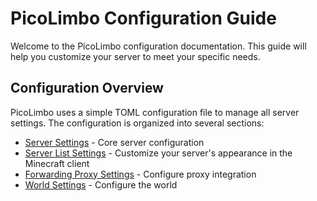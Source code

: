 # PicoLimbo Configuration Guide

Welcome to the PicoLimbo configuration documentation. This guide will help you customize your server to meet your specific needs.

## Configuration Overview

PicoLimbo uses a simple TOML configuration file to manage all server settings. The configuration is organized into several sections:

- [Server Settings](./server-settings) - Core server configuration
- [Server List Settings](./server-list) - Customize your server's appearance in the Minecraft client
- [Forwarding Proxy Settings](./proxy-integration) - Configure proxy integration
- [World Settings](./world) - Configure the world
